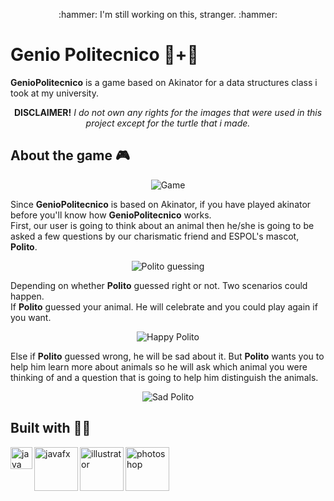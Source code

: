 <p align="center">
:hammer: I'm still working on this, stranger. :hammer:
</p>

# Genio Politecnico :genie:+:turtle:
<strong>GenioPolitecnico</strong> is a game based on Akinator for a data structures class i took at my university.<br>
<p align="center">
  <strong>DISCLAIMER!</strong> <em>I do not own any rights for the images that were used in this project except for the turtle that i made.</em>
</p>

## About the game :video_game:
<p align="center">
  <img src="https://user-images.githubusercontent.com/59121896/98503147-d5226b80-2221-11eb-8238-7d7592c62a52.gif" alt="Game">
</p>

Since <strong>GenioPolitecnico</strong> is based on Akinator, if you have played akinator before you'll know how <strong>GenioPolitecnico</strong> works.<br>
First, our user is going to think about an animal then he/she is going to be asked a few questions by our charismatic friend and ESPOL's mascot, <strong>Polito</strong>. 

<p align="center">
  <img src="https://user-images.githubusercontent.com/59121896/98503259-0e5adb80-2222-11eb-97b5-96323d6b28ad.gif" alt="Polito guessing">
</p>

Depending on whether <strong>Polito</strong> guessed right or not. Two scenarios could happen. <br>
If <strong>Polito</strong> guessed your animal. He will celebrate and you could play again if you want. 

<p align="center">
  <img src="https://user-images.githubusercontent.com/59121896/98572314-7d1c5100-2283-11eb-8f3b-79e1b54c4511.gif" alt="Happy Polito">
</p>

Else if <strong>Polito</strong> guessed wrong, he will be sad about it. But <strong>Polito</strong> wants you to help him learn more about animals so he will ask which animal you were thinking of and a question that is going to help him distinguish the animals. 

<p align="center">
  <img src="https://user-images.githubusercontent.com/59121896/98573633-139d4200-2285-11eb-8347-11861e9da248.gif" alt="Sad Polito">
</p>

## Built with :construction_worker_woman:
<img align="left" alt="java" width="35px" src="https://user-images.githubusercontent.com/59121896/98575625-6b3cad00-2287-11eb-960f-4a2be1bb7370.png" />
<img align="left" alt="javafx" width="70px" src="https://user-images.githubusercontent.com/59121896/98575834-b060df00-2287-11eb-8a97-d83bbe0a226d.png" />
<img align="left" alt="illustrator" width="70px" src="https://user-images.githubusercontent.com/59121896/98575173-d934a480-2286-11eb-8c7a-a53a04b1a72f.png" />
<img align="left" alt="photoshop" width="70" src="https://user-images.githubusercontent.com/59121896/98574879-76dba400-2286-11eb-89e4-db76c4a588e9.png" />

